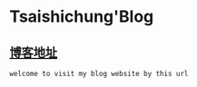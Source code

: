 # Tsaishichung'Blog

##  <a href="http://tsaishichung.github.io/">博客地址</a>

    welcome to visit my blog website by this url
